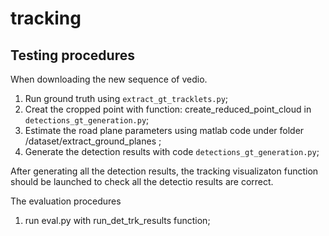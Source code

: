 # tracking

## Testing procedures
When downloading the new sequence of vedio.
1. Run ground truth using `extract_gt_tracklets.py`;
2. Creat the cropped point with function: create_reduced_point_cloud in `detections_gt_generation.py`;
3. Estimate the road plane parameters using matlab code under folder /dataset/extract_ground_planes ;
4. Generate the detection results with code `detections_gt_generation.py`;

After generating all the detection results, the tracking visualizaton function should be launched to check all the detectio results are correct.

The evaluation procedures
1. run eval.py with run_det_trk_results function;
